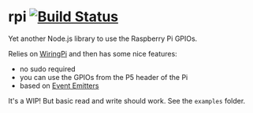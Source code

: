 # rpi [![Build Status](https://travis-ci.org/xseignard/rpi.png?branch=master)](https://travis-ci.org/xseignard/rpi)

Yet another Node.js library to use the Raspberry Pi GPIOs.

Relies on [WiringPi](http://wiringpi.com/) and then has some nice features:
- no sudo required
- you can use the GPIOs from the P5 header of the Pi
- based on [Event Emitters](http://nodejs.org/api/events.html)

It's a WIP! But basic read and write should work. See the `examples` folder.
